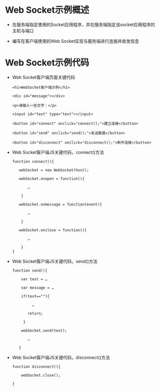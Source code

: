 # Web Socket示例概述

 - 在服务端指定使用的Socket应用程序，并在服务端指定该socket应用程序的主机与端口

 - 编写在客户端使用的Web Socket实现与服务端进行连接并收发信息

# Web Socket示例代码

 - Web Socket客户端页面关键代码

       <h1>WebSocket客户端示例</h1> 

       <div id="message"></div>

       <p>请输入一些文字：</p>

       <input id="text" type="text"></input>

       <button id="connect" onclick="connect();">建立连接</button>

       <button id="send" onclick="send();">发送数据</button>

       <button id="disconnect" onclick="disconnect();">断开连接</button>

- Web Socket客户端JS关键代码，connect()方法

      function connect(){ 

         webSocket = new WebSocket(host);

         webSocket.onopen = function(){

             …

          }

         webSocket.onmessage = function(event){

             …

          }

         webSocket.onclose = function(){

             …

          }
      }


- Web Socket客户端JS关键代码，send()方法

      function send(){ 

          var text = …

          var message = …

          if(text==""){

               …

             return;

           }

          webSocket.send(text);

             …

         }

- Web Socket客户端JS关键代码，disconnect()方法

      function disconnect(){

          webSocket.close();

      }



